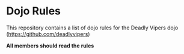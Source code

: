 Dojo Rules
==========

This repository contains a list of dojo rules for the Deadly Vipers dojo (https://github.com/deadlyvipers)

**All members should read the rules**

